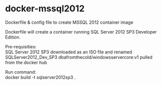 # docker-mssql2012
Dockerfile &amp; config file to create MSSQL 2012 container image

Dockerfile will create a container running SQL Server 2012 SP3 Developer Edition.

Pre-requisities: <br>
SQL Server 2012 SP3 downloaded as an ISO file and renamed SQLServer2012_Dev_SP3
dbafromthecold/windowsservercore:v1 pulled from the docker hub

Run command: <br>
docker build -t sqlserver2012sp3 .
